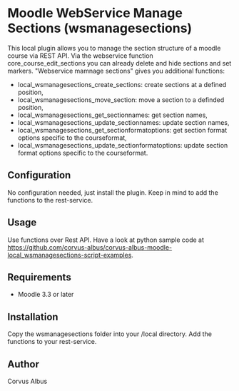 Moodle WebService Manage Sections (wsmanagesections)
====================================================

This local plugin allows you to manage the section structure of a moodle course via REST API. 
Via the webservice function core_course_edit_sections you can already delete and hide sections and set markers.
"Webservice mamnage sections" gives you additional functions:
* local_wsmanagesections_create_sections: create sections at a defined position,
* local_wsmanagesections_move_section: move a section to a definded position,
* local_wsmanagesections_get_sectionnames: get section names,
* local_wsmanagesections_update_sectionnames: update section names,
* local_wsmanagesections_get_sectionformatoptions: get section format options specific to the courseformat,
* local_wsmanagesections_update_sectionformatoptions: update section format options specific to the courseformat.

Configuration
-------------
No configuration needed, just install the plugin. Keep in  mind to add the functions to the rest-service.

Usage
-----
Use functions over Rest API. Have a look at python sample code at https://github.com/corvus-albus/corvus-albus-moodle-local_wsmanagesections-script-examples.

Requirements
------------
- Moodle 3.3 or later

Installation
------------
Copy the wsmanagesections folder into your /local directory. Add the functions to your rest-service. 

Author
------
Corvus Albus
